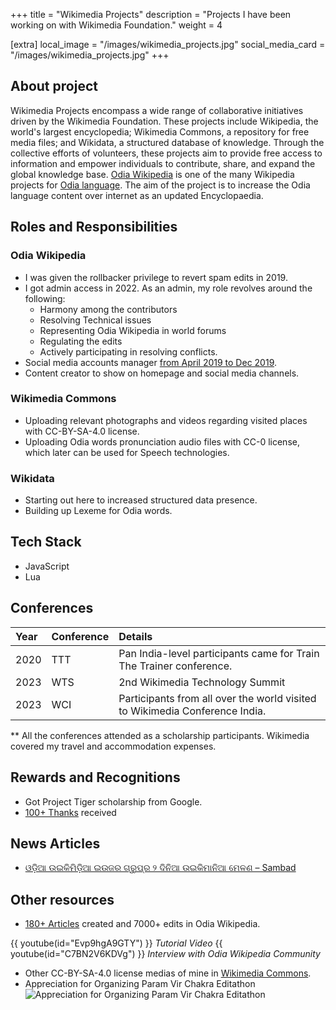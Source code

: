 +++
title = "Wikimedia Projects"
description = "Projects I have been working on with Wikimedia Foundation."
weight = 4

[extra]
local_image = "/images/wikimedia_projects.jpg"
social_media_card = "/images/wikimedia_projects.jpg"
+++

## About project

Wikimedia Projects encompass a wide range of collaborative initiatives driven by the Wikimedia Foundation. These projects include Wikipedia, the world's largest encyclopedia; Wikimedia Commons, a repository for free media files; and Wikidata, a structured database of knowledge. Through the collective efforts of volunteers, these projects aim to provide free access to information and empower individuals to contribute, share, and expand the global knowledge base.
[Odia Wikipedia](https://or.wikipedia.org/) is one of the many Wikipedia projects for [Odia language](https://en.wikipedia.org/wiki/Odia_language). The aim of the project is to increase the Odia language content over internet as an updated Encyclopaedia.

## Roles and Responsibilities

### Odia Wikipedia

- I was given the rollbacker privilege to revert spam edits in 2019.
- I got admin access in 2022. As an admin, my role revolves around the following:
  - Harmony among the contributors
  - Resolving Technical issues
  - Representing Odia Wikipedia in world forums
  - Regulating the edits
  - Actively participating in resolving conflicts.
- Social media accounts manager [from April 2019 to Dec 2019](@/blog/increase-traffic-flows-to-your-facebook-page-organically.md).
- Content creator to show on homepage and social media channels.

### Wikimedia Commons

- Uploading relevant photographs and videos regarding visited places with CC-BY-SA-4.0 license.
- Uploading Odia words pronunciation audio files with CC-0 license, which later can be used for Speech technologies.

### Wikidata

- Starting out here to increased structured data presence.
- Building up Lexeme for Odia words.

## Tech Stack

- JavaScript
- Lua

## Conferences

| Year | Conference | Details                                                                     |
| :--- | :--------- | :-------------------------------------------------------------------------- |
| 2020 | TTT        | Pan India-level participants came for Train The Trainer conference.         |
| 2023 | WTS        | 2nd Wikimedia Technology Summit                                             |
| 2023 | WCI        | Participants from all over the world visited to Wikimedia Conference India. |

\*\* All the conferences attended as a scholarship participants. Wikimedia covered my travel and accommodation expenses.

## Rewards and Recognitions

- Got Project Tiger scholarship from Google.
- [100+ Thanks](https://or.wikipedia.org/wiki/%E0%AC%AC%E0%AC%BF%E0%AC%B6%E0%AD%87%E0%AC%B7:%E0%AC%B2%E0%AC%97?type=thanks&user=&page=%E0%AC%AC%E0%AD%8D%E0%AD%9F%E0%AC%AC%E0%AC%B9%E0%AC%BE%E0%AC%B0%E0%AC%95%E0%AC%BE%E0%AC%B0%E0%AD%80%3ASoumendrak&wpdate=&tagfilter=) received

## News Articles

- [ଓଡ଼ିଆ ଉଇକିମିଡ଼ିଆ ଇଉଜର ଗ୍ରୁପ୍‌ର ୨ ଦିନିଆ ଉଇକିମାନିଆ ମେଳଣ – Sambad](https://sambad.in/state/a-2-day-wikimania-gathering-of-wikimedia-user-groups-862661/)

## Other resources

- [180+ Articles](https://pageviews.wmcloud.org/userviews/?project=or.wikipedia.org&platform=all-access&agent=user&namespace=0&redirects=0&range=latest-20&sort=views&direction=1&view=list&user=Soumendrak) created and 7000+ edits in Odia Wikipedia.

{{ youtube(id="Evp9hgA9GTY") }}
_Tutorial Video_
{{ youtube(id="C7BN2V6KDVg") }}
_Interview with Odia Wikipedia Community_

- Other CC-BY-SA-4.0 license medias of mine in [Wikimedia Commons](https://commons.wikimedia.org/wiki/Category:Soumendra_Kumar_Sahoo).
- Appreciation for Organizing Param Vir Chakra Editathon
  ![Appreciation for Organizing Param Vir Chakra Editathon](https://upload.wikimedia.org/wikipedia/commons/0/04/Appreciation_Certificate_for_Soumendra_K_Sahoo_of_Odia_Wikipedia_for_Organizing_Param_Vir_Chakra_Edit-a-thon.jpg)

